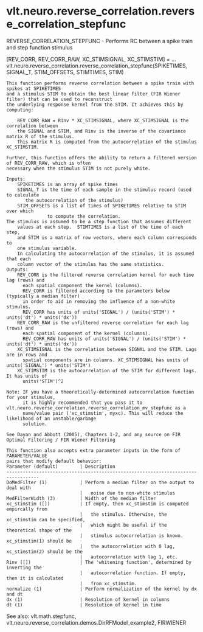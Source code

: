 # vlt.neuro.reverse_correlation.reverse_correlation_stepfunc

  REVERSE_CORRELATION_STEPFUNC - Performs RC between a spike train and step function stimulus
 
  [REV_CORR, REV_CORR_RAW, XC_STIMSIGNAL, XC_STIMSTIM] = ...
         vlt.neuro.reverse_correlation.reverse_correlation_stepfunc(SPIKETIMES, SIGNAL_T, STIM_OFFSETS, STIMTIMES, STIM)
 
    This function performs reverse correlation between a spike train with spikes at SPIKETIMES
    and a stimulus STIM to obtain the best linear filter (FIR Wiener filter) that can be used to reconstruct
    the underlying response kernel from the STIM. It achieves this by computing:
 
        REV_CORR_RAW = Rinv * XC_STIMSIGNAL, where XC_STIMSIGNAL is the correlation between
        the SIGNAL and STIM, and Rinv is the inverse of the covariance matrix R of the stimulus.
        This matrix R is computed from the autocorrelation of the stimulus XC_STIMSTIM.
 
    Further, this function offers the ability to return a filtered version of REV_CORR_RAW, which is often
    necessary when the stimulus STIM is not purely white.
    
    Inputs:
        SPIKETIMES is an array of spike times
        SIGNAL_T is the time of each sample in the stimulus record (used to calculate
           the autocorrelation of the stimulus)
        STIM_OFFSETS is a list of times of SPIKETIMES relative to STIM over which
                   to compute the correlation.
 	The stimulus is assumed to be a step function that assumes different
        values at each step.  STIMTIMES is a list of the time of each step,
        and STIM is a matrix of row vectors, where each column corresponds to 
        one stimulus variable.
        In calculating the autocorrelation of the stimulus, it is assumed that each
        column vector of the stimulus has the same statistics.
    Outputs:
        REV_CORR is the filtered reverse correlation kernel for each time lag (rows) and
          each spatial component the kernel (columns).
          REV_CORR is filtered according to the parameters below (typically a median filter)
          in order to aid in removing the influence of a non-white stimulus.
          REV_CORR has units of units('SIGNAL') / (units('STIM') * units('dt') * units('dx'))
        REV_CORR_RAW is the unfiltered reverse correlation for each lag (rows) and
          each spatial component of the kernel (columns).
          REV_CORR_RAW has units of units('SIGNAL') / (units('STIM') * units('dt') * units('dx'))
        XC_STIMSIGNAL is the correlation between SIGNAL and the STIM. Lags are in rows and
          spatial components are in columns. XC_STIMSIGNAL has units of units('SIGNAL') * units('STIM')
        XC_STIMSTIM is the autocorrelation of the STIM for different lags. It has units of
          units('STIM')^2
 
    Note: IF you have a theoretically-determined autocorrelation function for your stimulus,
          it is highly recommended that you pass it to vlt.neuro.reverse_correlation.reverse_correlation_mv_stepfunc as a
          name/value pair ('xc_stimstim', myxc). This will reduce the likelihood of an unstable/garbage
          solution.
 
    See Dayan and Abbott (2005), Chapters 1-2, and any source on FIR Optimal Filtering / FIR Wiener Filtering
 
    This function also accepts extra parameter inputs in the form of PARAMETER/VALUE
    pairs that modify default behavior:
    Parameter (default)        | Description
    ----------------------------------------------------------------------------------
    DoMedFilter (1)            | Perform a median filter on the output to deal with
                               |   noise due to non-white stimulus
    MedFilterWidth (3)         | Width of the median filter
    xc_stimstim ([])           | If empty, then xc_stimstim is computed empircally from
                               |   the stimulus. Otherwise, the xc_stimstim can be specified,
                               |   which might be useful if the theoretical shape of the 
                               |   stimulus autocorrelation is known. xc_stimstim(1) should be
                               |   the autocorrelation with 0 lag, xc_stimstim(2) should be the
                               |   autocorrelation with lag 1, etc.
    Rinv ([])                  | The 'whitening function', determined by inverting the 
                               |   autocorrelation function. If empty, then it is calculated
                               |   from xc_stimstim.
    normalize (1)              | Perform normalization of the kernel by dx and dt
    dx (1)                     | Resolution of kernel in columns
    dt (1)                     | Resolution of kernel in time
 
   See also:  vlt.math.stepfunc, vlt.neuro.reverse_correlation.demos.DirRFModel_example2, FIRWIENER
